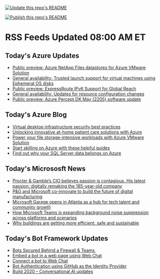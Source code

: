 
<!--
**nanigan/nanigan** is a ✨ _special_ ✨ repository because its `README.md` (this file) appears on your GitHub profile.

Here are some ideas to get you started:

- 🔭 I’m currently working on ...
- 🌱 I’m currently learning ...
- 👯 I’m looking to collaborate on ...
- 🤔 I’m looking for help with ...
- 💬 Ask me about ...
- 📫 How to reach me: ...
- 😄 Pronouns: ...
- ⚡ Fun fact: ...
-->

[![Update this repo's README](https://github.com/nanigan/nanigan/actions/workflows/update.yml/badge.svg)](https://github.com/nanigan/nanigan/actions/workflows/update.yml)


[![Publish this repo's README](https://github.com/nanigan/nanigan/actions/workflows/publish.yml/badge.svg)](https://github.com/nanigan/nanigan/actions/workflows/publish.yml)

# RSS Feeds Updated 08:00 AM ET

## Today's Azure Updates

<!--START_SECTION:feed-->
* [Public preview: Azure NetApp Files datastores for Azure VMware Solution](https:&#x2F;&#x2F;azure.microsoft.com&#x2F;en-us&#x2F;updates&#x2F;public-preview-azure-netapp-files-datastores-for-azure-vmware-solution-public-preview-2-2&#x2F;)
* [General availability: Trusted launch support for virtual machines using Ephemeral OS disks](https:&#x2F;&#x2F;azure.microsoft.com&#x2F;en-us&#x2F;updates&#x2F;general-availability-trusted-launch-support-for-virtual-machines-using-ephemeral-os-disks&#x2F;)
* [Public preview: ExpressRoute IPv6 Support for Global Reach](https:&#x2F;&#x2F;azure.microsoft.com&#x2F;en-us&#x2F;updates&#x2F;public-preview-expressroute-ipv6-support-for-global-reach&#x2F;)
* [General availability: Updates for resource configuration changes](https:&#x2F;&#x2F;azure.microsoft.com&#x2F;en-us&#x2F;updates&#x2F;ga-updates-resource-configuration-changes&#x2F;)
* [Public preview: Azure Percept DK May (2205) software update](https:&#x2F;&#x2F;azure.microsoft.com&#x2F;en-us&#x2F;updates&#x2F;apdk2205update&#x2F;)
<!--END_SECTION:feed-->

## Today's Azure Blog

<!--START_SECTION:blog-->
* [Virtual desktop infrastructure security best practices](https:&#x2F;&#x2F;azure.microsoft.com&#x2F;blog&#x2F;virtual-desktop-infrastructure-security-best-practices&#x2F;)
* [Unlocking innovative at-home patient care solutions with Azure](https:&#x2F;&#x2F;azure.microsoft.com&#x2F;blog&#x2F;unlocking-innovative-athome-patient-care-solutions-with-azure&#x2F;)
* [Power your file storage-intensive workloads with Azure VMware Solution](https:&#x2F;&#x2F;azure.microsoft.com&#x2F;blog&#x2F;power-your-file-storageintensive-workloads-with-azure-vmware-solution&#x2F;)
* [Start skilling on Azure with these helpful guides](https:&#x2F;&#x2F;azure.microsoft.com&#x2F;blog&#x2F;start-skilling-on-azure-with-these-helpful-guides&#x2F;)
* [Find out why your SQL Server data belongs on Azure](https:&#x2F;&#x2F;azure.microsoft.com&#x2F;blog&#x2F;find-out-why-your-sql-server-data-belongs-on-azure&#x2F;)
<!--END_SECTION:blog-->

## Today's Micrososft News

<!--START_SECTION:news-->
* [Procter &amp; Gamble’s CIO believes passion is contagious. His latest passion: digitally remaking the 185-year-old company](https:&#x2F;&#x2F;news.microsoft.com&#x2F;transform&#x2F;procter-gambles-cio-believes-passion-is-contagious-his-latest-passion-digitally-remaking-the-185-year-old-company&#x2F;)
* [P&amp;G and Microsoft co-innovate to build the future of digital manufacturing](https:&#x2F;&#x2F;news.microsoft.com&#x2F;2022&#x2F;06&#x2F;08&#x2F;pg-and-microsoft-co-innovate-to-build-the-future-of-digital-manufacturing&#x2F;)
* [Microsoft Garage opens in Atlanta as a hub for tech talent and community growth](https:&#x2F;&#x2F;www.microsoft.com&#x2F;en-us&#x2F;garage&#x2F;blog&#x2F;2022&#x2F;06&#x2F;microsoft-garage-opens-in-atlanta-as-a-hub-for-tech-talent-and-community-growth-driving-innovation-and-inspiration&#x2F;)
* [How Microsoft Teams is expanding background noise suppression across platforms and scenarios](https:&#x2F;&#x2F;techcommunity.microsoft.com&#x2F;t5&#x2F;microsoft-teams-blog&#x2F;expanding-background-noise-suppression-across-platforms-and&#x2F;ba-p&#x2F;3300366)
* [Why buildings are getting more efficient, safe and sustainable](https:&#x2F;&#x2F;cloudblogs.microsoft.com&#x2F;industry-blog&#x2F;government&#x2F;2022&#x2F;06&#x2F;07&#x2F;why-the-future-of-buildings-is-efficient-safe-and-sustainable&#x2F;)
<!--END_SECTION:news-->

## Today's Bot Framework Updates

<!--START_SECTION:bot-->
* [Bots Secured Behind a Firewall &amp; Teams ](https:&#x2F;&#x2F;blog.botframework.com&#x2F;2020&#x2F;11&#x2F;23&#x2F;bots-secured-behind-a-firewall-teams&#x2F;)
* [Embed a bot in a web page using Web Chat](https:&#x2F;&#x2F;blog.botframework.com&#x2F;2020&#x2F;08&#x2F;05&#x2F;embed-a-bot-in-a-website&#x2F;)
* [Connect a bot to Web Chat](https:&#x2F;&#x2F;blog.botframework.com&#x2F;2020&#x2F;06&#x2F;28&#x2F;connect-a-bot-to-web-chat&#x2F;)
* [Bot Authentication using GitHub as the Identity Provider](https:&#x2F;&#x2F;blog.botframework.com&#x2F;2020&#x2F;06&#x2F;22&#x2F;bot-authentication-using-github-as-the-identity-provider&#x2F;)
* [Build 2020 – Conversational AI updates](https:&#x2F;&#x2F;blog.botframework.com&#x2F;2020&#x2F;05&#x2F;19&#x2F;build-2020-conversational-ai-updates&#x2F;)
<!--END_SECTION:bot-->